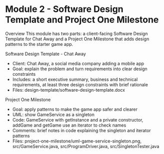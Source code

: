 # Module 2 - Software Design Template and Project One Milestone

Overview
This module has two parts: a client-facing Software Design Template for Chat Away and a Project One Milestone that adds design patterns to the starter game app.

Software Design Template - Chat Away
- Client: Chat Away, a social media company adding a mobile app
- Goal: explain the problem and turn requirements into clear design constraints
- Includes: a short executive summary, business and technical requirements, at least three design constraints with brief rationale
- Files: design-template/software-design-template.docx

Project One Milestone
- Goal: apply patterns to make the game app safer and clearer
- UML: show GameService as a singleton
- Code: GameService with getInstance and a private constructor, addGame and getGame use an iterator to check names
- Comments: brief notes in code explaining the singleton and iterator patterns
- Files: project-one-milestone/uml-game-service-singleton.png, src/GameService.java, src/ProgramDriver.java, src/SingletonTester.java
